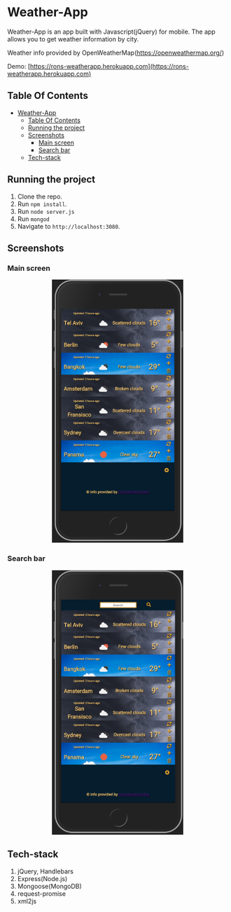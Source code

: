 # Weather-App

Weather-App is an app built with Javascript(jQuery) for mobile. The app allows you to get weather information by city.

Weather info provided by OpenWeatherMap(https://openweathermap.org/)

Demo: [https://rons-weatherapp.herokuapp.com](https://rons-weatherapp.herokuapp.com)

## Table Of Contents
- [Weather-App](#weather-app)
  - [Table Of Contents](#table-of-contents)
  - [Running the project](#running-the-project)
  - [Screenshots](#screenshots)
    - [Main screen](#main-screen)
    - [Search bar](#search-bar)
  - [Tech-stack](#tech-stack)

## Running the project
1. Clone the repo.
2. Run `npm install`.
3. Run `node server.js`
4. Run `mongod`
5. Navigate to `http://localhost:3080`.

## Screenshots

### Main screen

<p align="center"><img src="assets/screen.png" width="300" /></p>

### Search bar

<p align="center"><img src="assets/search.png" width="300" /></p>


## Tech-stack
1. jQuery, Handlebars
2. Express(Node.js)
3. Mongoose(MongoDB)
4. request-promise
5. xml2js